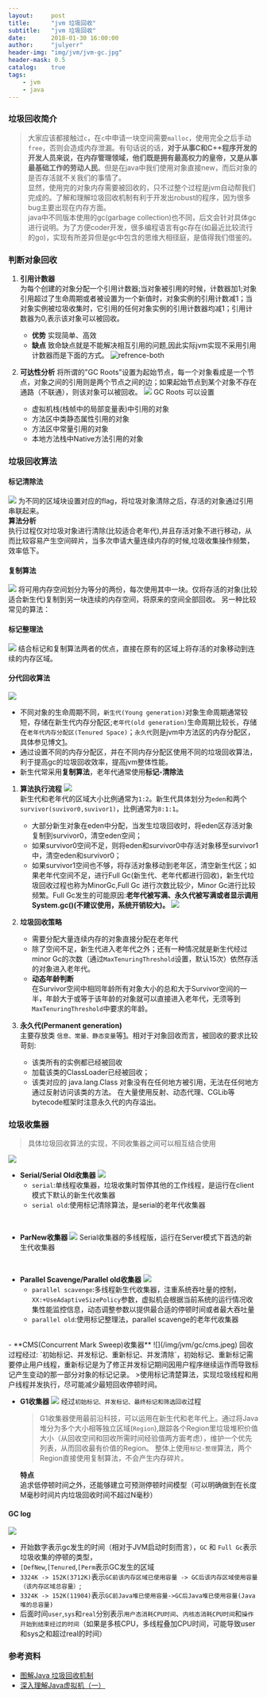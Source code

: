 ```yaml
---
layout:     post
title:      "jvm 垃圾回收"
subtitle:   "jvm 垃圾回收"
date:       2018-01-30 16:00:00
author:     "julyerr"
header-img: "img/jvm/jvm-gc.jpg"
header-mask: 0.5
catalog: 	true
tags:
    - jvm
    - java
---
```



### 垃圾回收简介
>大家应该都接触过`c`，在`c`中申请一块空间需要`malloc`，使用完全之后手动`free`，否则会造成内存泄漏。有句话说的话，**对于从事C和C++程序开发的开发人员来说，在内存管理领域，他们既是拥有最高权力的皇帝，又是从事最基础工作的劳动人民**。但是在java中我们使用对象直接new，而后对象的是否存活就不关我们的事情了。
><br>
显然，使用完的对象内存需要被回收的，只不过整个过程是jvm自动帮我们完成的。了解和理解垃圾回收机制有利于开发出robust的程序，因为很多bug主要出现在内存方面。
><br>
java中不同版本使用的gc(garbage collection)也不同，后文会针对具体gc进行说明。为了方便coder开发，很多编程语言有gc存在(如最近比较流行的go)，实现有所差异但是gc中包含的思维大相径庭，是值得我们借鉴的。

### 判断对象回收
1. **引用计数器**<br>
	为每个创建的对象分配一个引用计数器;当对象被引用的时候，计数器加1;对象引用超过了生命周期或者被设置为一个新值时，对象实例的引用计数减1；当对象实例被垃圾收集时，它引用的任何对象实例的引用计数器均减1；引用计数器为0,表示该对象可以被回收。
	- **优势**
			实现简单、高效
	- **缺点** 
			致命缺点就是不能解决相互引用的问题,因此实际jvm实现不采用引用计数器而是下面的方式。
![refrence-both](/img/jvm/gc/refrence-both.png)

2. **可达性分析**
	将所谓的"GC Roots"设置为起始节点，每一个对象看成是一个节点，对象之间的引用则是两个节点之间的边；如果起始节点到某个对象不存在通路（不联通），则该对象可以被回收。
![](/img/jvm/gc/gc-roots.png)
	GC Roots 可以设置
	- 虚拟机栈(栈帧中的局部变量表)中引用的对象
	- 方法区中类静态属性引用的对象
	- 方法区中常量引用的对象
	- 本地方法栈中Native方法引用的对象

### 垃圾回收算法
#### **标记清除法**
![](/img/jvm/gc/flag-tag.jpg)
为不同的区域块设置对应的flag，将垃圾对象清除之后，存活的对象通过引用串联起来。<br>
**算法分析**<br>
	执行过程仅对垃圾对象进行清除(比较适合老年代),并且存活对象不进行移动，从而比较容易产生空间碎片，当多次申请大量连续内存的时候,垃圾收集操作频繁，效率低下。
<br>	
#### **复制算法**
![](/img/jvm/gc/copy.jpg)
将可用内存空间划分为等分的两份，每次使用其中一块。仅将存活的对象(比较适合新生代)复制到另一块连续的内存空间，将原来的空间全部回收。
另一种比较常见的算法：
<br>
#### **标记整理法**
![](/img/jvm/gc/flag-equi.png)
结合标记和复制算法两者的优点，直接在原有的区域上将存活的对象移动到连续的内存区域。
<br>
#### **分代回收算法**

![](/img/jvm/jvm-mem-heap-old.jpeg)
- 不同对象的生命周期不同，`新生代(Young generation)`对象生命周期通常较短，存储在新生代内存分配区;`老年代(old generation)`生命周期比较长，存储在`老年代内存分配区(Tenured Space)`；`永久代`则是jvm中方法区的内存分配区，具体参见博文[1]。
- 通过设置不同的内存分配区，并在不同内存分配区使用不同的垃圾回收算法，利于提高gc的垃圾回收效率，提高jvm整体性能。
- 新生代常采用**复制算法**，老年代通常使用**标记-清除法**

1. **算法执行流程**
    ![](/img/jvm/jvm-mem.jpg)	
    新生代和老年代的区域大小比例通常为`1:2`。新生代具体划分为`eden`和两个`survivor(suvivor0,suvivor1)`，比例通常为`8:1:1`。
    - 大部分新生对象在eden中分配，当发生垃圾回收时，将eden区存活对象复制到survivor0，清空eden空间；
    - 如果survivor0空间不足，则将eden和survivor0中存活对象移至survivor1中，清空eden和survivor0；
    - 如果survivor1空间也不够，将存活对象移动到老年区，清空新生代区；如果老年代空间不足，进行Full Gc(新生代、老年代都进行回收)，新生代垃圾回收过程也称为MinorGc,Full Gc 进行次数比较少，Minor Gc进行比较频繁。Full Gc发生的可能原因:**老年代被写满、永久代被写满或者显示调用System.gc()(不建议使用，系统开销较大)。**
![](/img/jvm/gc/full-minor.png)

2. **垃圾回收策略**<br>

	- 需要分配大量连续内存的对象直接分配在老年代
	- 除了空间不足，新生代进入老年代之外；还有一种情况就是新生代经过minor Gc的次数（通过`MaxTenuringThreshold`设置，默认15次）依然存活的对象进入老年代。
	- **动态年龄判断**<br>
	在Survivor空间中相同年龄所有对象大小的总和大于Survivor空间的一半，年龄大于或等于该年龄的对象就可以直接进入老年代，无须等到`MaxTenuringThreshold`中要求的年龄。	

3. **永久代(Permanent generation)**<br>
主要存放类 `信息、常量、静态变量`等[1]。相对于对象回收而言，被回收的要求比较苛刻:

    - 该类所有的实例都已经被回收
    - 加载该类的ClassLoader已经被回收；
    - 该类对应的 java.lang.Class 对象没有在任何地方被引用，无法在任何地方通过反射访问该类的方法。
        在大量使用反射、动态代理、CGLib等bytecode框架时注意永久代的内存溢出。	


### 垃圾收集器
>具体垃圾回收算法的实现，不同收集器之间可以相互结合使用

![](/img/jvm/gc/gc.jpg)

- **Serial/Serial Old收集器**
	![](/img/jvm/gc/serial.jpeg)
	- `serial`:单线程收集器，垃圾收集时暂停其他的工作线程，是运行在client模式下默认的新生代收集器
	- `serial old`:使用标记清除算法，是serial的老年代收集器
<br>

- **ParNew收集器**
	![](/img/jvm/gc/parNew.jpeg)
	Serial收集器的多线程版，运行在Server模式下首选的新生代收集器
<br>

- **Parallel Scavenge/Parallel old收集器**
    ![](/img/jvm/gc/parallel.png)
    - `parallel scavenge`:多线程新生代收集器，注重系统吞吐量的控制，`XX:+UseAdaptiveSizePolicy`参数，虚拟机会根据当前系统的运行情况收集性能监控信息，动态调整参数以提供最合适的停顿时间或者最大吞吐量
	- `parallel old`:使用标记整理法，parallel scavenge的老年代收集器
<br>
- **CMS(Concurrent Mark Sweep)收集器**
	![](/img/jvm/gc/cms.jpeg)
	回收过程经过: `初始标记、并发标记、重新标记、并发清除`，初始标记、重新标记需要停止用户线程，重新标记是为了修正并发标记期间因用户程序继续运作而导致标记产生变动的那一部分对象的标记记录。
	>使用标记清楚算法，实现垃圾线程和用户线程并发执行，尽可能减少最短回收停顿时间。

- **G1收集器**
	![](/img/jvm/gc/g1.jpeg)
	经过`初始标记、并发标记、最终标记和筛选回收`过程
    >G1收集器使用最前沿科技，可以运用在新生代和老年代上。通过将Java堆分为多个大小相等独立区域(`Region`),跟踪各个Region里垃圾堆积价值大小（从回收空间和回收所需时间经验值两方面考虑），维护一个优先列表，从而回收最有价值的Region。
	>整体上使用`标记-整理`算法，两个Region直接使用复制算法，不会产生内存碎片。
    
    **特点**<br>
        追求低停顿时间之外，还能够建立可预测停顿时间模型（可以明确做到在长度M毫秒时间片内垃圾回收时间不超过N毫秒）

#### **GC log**
![](/img/jvm/gc/gc-log.jpeg)		

- 开始数字表示gc发生的时间（相对于JVM启动时刻而言），`GC` 和 `Full Gc`表示垃圾收集的停顿的类型，
- `[DefNew`,`[Tenured`,`[Perm`表示GC发生的区域
- `3324K -> 152K(3712K)`表示`GC前该内存区域已使用容量 -> GC后该内存区域使用容量（该内存区域总容量）`;
- `3324K -> 152K(11904)`表示`GC前Java堆已使用容量->GC后Java堆已使用容量(Java堆的总容量)`
- 后面时间`user`,`sys`和`real`分别表示`用户态消耗CPU时间`、`内核态消耗CPU时间`和`操作开始到结束经过的时间`（如果是多核CPU，多线程叠加CPU时间，可能导致user和sys之和超过real的时间）




	

		

### 参考资料

[1]:http://localhost:4000/2018/01/27/jvm-mem-manage/#方法区
- [图解Java 垃圾回收机制](http://blog.csdn.net/justloveyou_/article/details/71216049)
- [深入理解Java虚拟机（一）](https://www.jianshu.com/p/62f9db4d1df3)